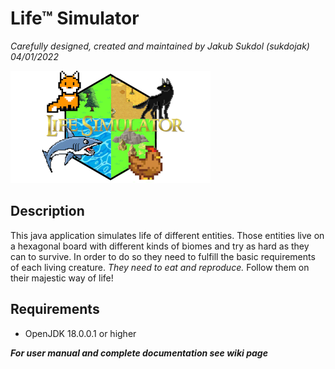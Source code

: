 # Life™ Simulator   


*Carefully designed, created and maintained by Jakub Sukdol (sukdojak) 04/01/2022*

<p align="center">

![](LifeSimulator/graphics/LogoIcon.png) 

</p>

## Description

This java application simulates life of different entities. Those entities live on a hexagonal board with different kinds of biomes and try as hard as they can to survive. In order to do so they need to fulfill the basic requirements of each living creature. *They need to eat and reproduce.* Follow them on their majestic way of life! 


## Requirements

- OpenJDK 18.0.0.1 or higher



***For user manual and complete documentation see wiki page***   
